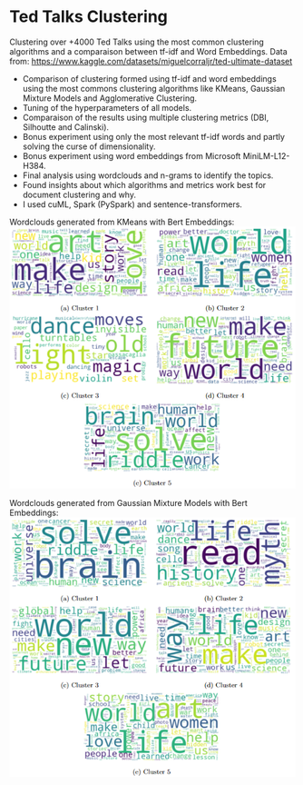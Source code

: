 # Ted Talks Clustering 
Clustering over +4000 Ted Talks using the most common clustering algorithms and a comparaison between tf-idf and Word Embeddings.
Data from: https://www.kaggle.com/datasets/miguelcorraljr/ted-ultimate-dataset

* Comparison of clustering formed using tf-idf and word embeddings using the most commons clustering algorithms like KMeans, Gaussian Mixture Models and Agglomerative Clustering.
* Tuning of the hyperparameters of all models.
* Comparaison of the results using multiple clustering metrics (DBI, Silhoutte and Calinski).
* Bonus experiment using only the most relevant tf-idf words and partly solving the curse of dimensionality.
* Bonus experiment using word embeddings from Microsoft MiniLM-L12-H384.
* Final analysis using wordclouds and n-grams to identify the topics.
* Found insights about which algorithms and metrics work best for document clustering and why.
* I used cuML, Spark (PySpark) and sentence-transformers.

Wordclouds generated from KMeans with Bert Embeddings: ![](Clusters_KMeans.png)

Wordclouds generated from Gaussian Mixture Models with Bert Embeddings: ![](Clusters_GMM.png)
